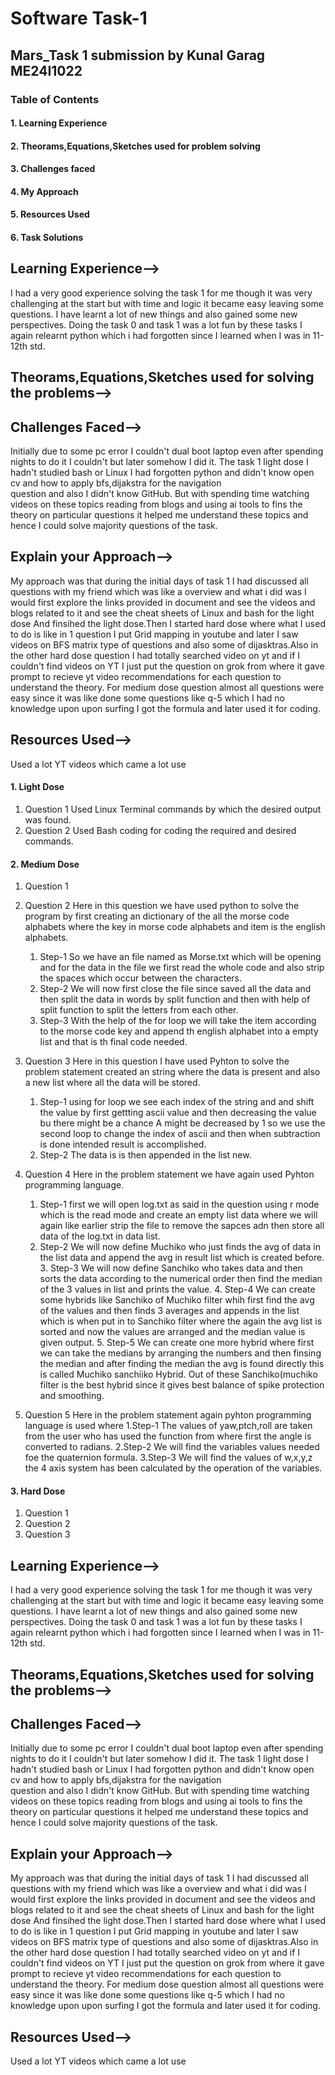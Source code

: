 # Software Task-1
## Mars_Task 1 submission by Kunal Garag ME24I1022
### **Table of Contents** 
#### 1. Learning Experience
#### 2. Theorams,Equations,Sketches used for problem solving
#### 3. Challenges faced
#### 4. My Approach
#### 5. Resources Used
#### 6. Task Solutions
## Learning Experience-->
  I had a very good experience solving the task 1 for me though it was very challenging at the start but with time and logic it became easy leaving some questions.
  I have learnt a lot of new things and also gained some new perspectives. Doing the task 0 and task 1 was a lot fun by these tasks I again relearnt python which     i had forgotten since I learned when I was in 11-12th std.
## Theorams,Equations,Sketches used for solving the problems-->

## Challenges Faced-->
  Initially due to some pc error I couldn't dual boot laptop even after spending nights to do it I couldn't but later somehow I did it.
    The task 1 light dose I hadn't studied bash or Linux  I had forgotten python and didn't know open cv and how to apply bfs,dijakstra for the navigation       
    question and also I didn't know GitHub. But with spending time watching videos on these topics reading from blogs and using ai tools to fins the theory on         particular questions it helped me understand these topics and hence I could solve majority questions of the task.
## Explain your Approach-->
   My approach was that during the initial days of task 1 I had discussed all questions with my friend which was like a overview and what i did was I would           first explore the links provided in document and see the videos and blogs related to it and see the cheat sheets of Linux and bash for the light dose
    And finsihed the light dose.Then I started hard dose where what I used to do is like in 1 question I put Grid mapping in youtube  and later I saw videos on        BFS matrix type of questions and also some of dijasktras.Also in the other hard dose question I had totally searched video on yt and if I couldn't find videos      on YT I just put the question  on grok from where it gave prompt to recieve yt video recommendations for each question to understand the theory. For medium       dose question almost all questions were easy since it was like done some questions like q-5 which I had no knowledge upon upon surfing I got the formula and       later used it for coding.
## Resources Used-->
  Used a lot YT videos which came a lot use 
#### 1. Light Dose
  1. Question 1
     Used Linux Terminal commands by which the desired output was found.
  2. Question 2
     Used Bash coding for coding the required and desired commands. 
 #### 2. Medium Dose
  1. Question 1
       
  2. Question 2
             Here in this question we have used python to solve the program by first creating an dictionary of the all the               morse code alphabets where the key in morse code alphabets and item is the english alphabets.
     1. Step-1 So we have an file named as Morse.txt which will be opening and for the data in the file we first read the                  whole code and also strip the spaces which occur between the characters.
     2. Step-2 We will now first close the file since saved all the data and then split the data in words by split function                 and then with help of split function to split the letters from each other.
     3. Step-3 With the help of the for loop we will take the item according to the morse code key and append th english                   alphabet into a empty list and that is th final code needed.
     
  3. Question 3
           Here in this question I have used Pyhton to solve the problem statement created an string where the data is present and also a new list where all the data will be stored.
     1. Step-1
         using for loop we see each index of the string and and shift the value by first gettting ascii value and then               decreasing the value bu there might be a chance A might be decreased by 1 so we use the second loop to change           the index of ascii and then when subtraction is done intended result is accomplished.
     2. Step-2
         The data is is then appended in the list new.
  4. Question 4
         Here in the problem statement we have again used Pyhton programming language.
       1. Step-1
         first we will open log.txt as said in the question using r mode which is the read mode and create an empty list data where we will again like earlier strip the file to remove the sapces adn then store all data of the log.txt in data list.
        2. Step-2
          We will now define Muchiko who just finds the avg of data in the list data and append the avg in result list which is created before.
         3. Step-3
           We will now define Sanchiko who takes data and then sorts the data according to the numerical order then find the median of the 3 values in list and prints the value.
          4. Step-4
            We can create some hybrids like Sanchiko of Muchiko filter whih first find the avg of the values and then finds 3 averages and appends in the list which is when put in to Sanchiko filter where the again the avg list is sorted and now the values are arranged and the median value is given output.
          5. Step-5
             We can  create one more hybrid where first we can take the medians by arranging the numbers and then finsing the median and after finding the median the avg is found directly this is called Muchiko sanchiiko Hybrid.
     Out of these Sanchiko(muchiko filter is the best hybrid since it gives best balance of spike protection and smoothing.
  5. Question 5
         Here in the problem statement again pyhton programming language is used where
     1.Step-1
       The values of yaw,ptch,roll are taken from the user who has used the function from where first the angle is converted to radians.
     2.Step-2
       We will find the variables values needed foe the quaternion formula.
     3.Step-3
       We will find the values of w,x,y,z the 4 axis system has been calculated by the operation of the                 variables.
     
      
  #### 3. Hard Dose
  1. Question 1
  2. Question 2
  3. Question 3

## Learning Experience-->
  I had a very good experience solving the task 1 for me though it was very challenging at the start but with time and logic it became easy leaving some questions.
  I have learnt a lot of new things and also gained some new perspectives. Doing the task 0 and task 1 was a lot fun by these tasks I again relearnt python which     i had forgotten since I learned when I was in 11-12th std.
## Theorams,Equations,Sketches used for solving the problems-->

## Challenges Faced-->
  Initially due to some pc error I couldn't dual boot laptop even after spending nights to do it I couldn't but later somehow I did it.
    The task 1 light dose I hadn't studied bash or Linux  I had forgotten python and didn't know open cv and how to apply bfs,dijakstra for the navigation       
    question and also I didn't know GitHub. But with spending time watching videos on these topics reading from blogs and using ai tools to fins the theory on         particular questions it helped me understand these topics and hence I could solve majority questions of the task.
## Explain your Approach-->
   My approach was that during the initial days of task 1 I had discussed all questions with my friend which was like a overview and what i did was I would           first explore the links provided in document and see the videos and blogs related to it and see the cheat sheets of Linux and bash for the light dose
    And finsihed the light dose.Then I started hard dose where what I used to do is like in 1 question I put Grid mapping in youtube  and later I saw videos on        BFS matrix type of questions and also some of dijasktras.Also in the other hard dose question I had totally searched video on yt and if I couldn't find videos      on YT I just put the question  on grok from where it gave prompt to recieve yt video recommendations for each question to understand the theory. For medium       dose question almost all questions were easy since it was like done some questions like q-5 which I had no knowledge upon upon surfing I got the formula and       later used it for coding.
## Resources Used-->
  Used a lot YT videos which came a lot use 

